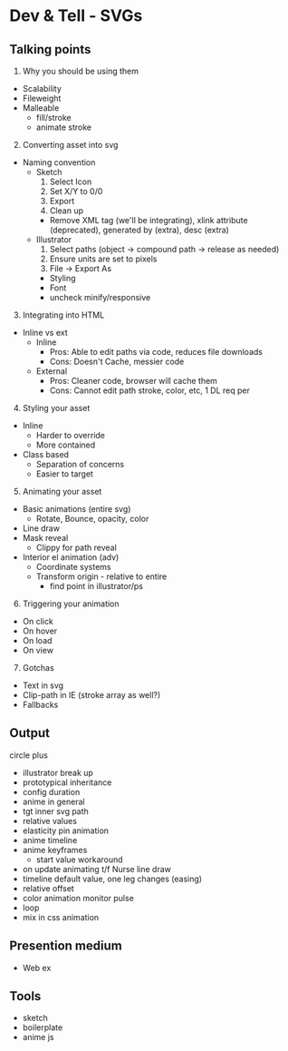 # Dev & Tell - SVGs

## Talking points

1. Why you should be using them
  - Scalability
  - Fileweight
  - Malleable
    - fill/stroke
    - animate stroke

2. Converting asset into svg
* Naming convention
  - Sketch
    1. Select Icon
    2. Set X/Y to 0/0
    3. Export
    4. Clean up
      - Remove XML tag (we'll be integrating), xlink attribute (deprecated), generated by (extra), desc (extra)
  - Illustrator
    1. Select paths (object -> compound path -> release as needed)
    2. Ensure units are set to pixels
    3. File -> Export As
      - Styling
      - Font
      - uncheck minify/responsive

3. Integrating into HTML
  - Inline vs ext
    - Inline
      - Pros: Able to edit paths via code, reduces file downloads
      - Cons: Doesn't Cache, messier code
    - External
      - Pros: Cleaner code, browser will cache them
      - Cons: Cannot edit path stroke, color, etc, 1 DL req per

4. Styling your asset
  - Inline
    - Harder to override
    - More contained
  - Class based
    - Separation of concerns
    - Easier to target

5. Animating your asset
  - Basic animations (entire svg)
    - Rotate, Bounce, opacity, color
  - Line draw
  - Mask reveal
    - Clippy for path reveal
  - Interior el animation (adv)
    - Coordinate systems
    - Transform origin - relative to entire 
      - find point in illustrator/ps

6. Triggering your animation
  - On click
  - On hover
  - On load
  - On view

7. Gotchas
  - Text in svg
  - Clip-path in IE (stroke array as well?)
  - Fallbacks


## Output
circle plus
  - illustrator break up
  - prototypical inheritance
  - config duration
  - anime in general
  - tgt inner svg path
  - relative values
  - elasticity
pin animation
  - anime timeline
  - anime keyframes
    - start value workaround
  - on update animating t/f
Nurse line draw
  - timeline default value, one leg changes (easing)
  - relative offset
  - color animation
monitor pulse
  - loop
  - mix in css animation


## Presention medium
- Web ex


## Tools
- sketch
- boilerplate
- anime js


